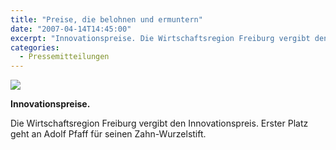 ```yaml
---
title: "Preise, die belohnen und ermuntern"
date: "2007-04-14T14:45:00"
excerpt: "Innovationspreise. Die Wirtschaftsregion Freiburg vergibt den Innovationspreis. Erster Platz geht an Adolf Pfaff für seinen Zahn-Wurzelstift."
categories:
  - Pressemitteilungen
---
```

![](https://pfaffgmbh.com/wp-content/uploads/Wurzelstift_2007-724x1024.jpg)

**Innovationspreise.**

Die Wirtschaftsregion Freiburg vergibt den Innovationspreis. Erster Platz geht an Adolf Pfaff für seinen Zahn-Wurzelstift.